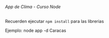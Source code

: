 ###### App de Clima - Curso Node

Recuerden ejecutar `npm install` para las librerias

Ejemplo: node app -d Caracas
